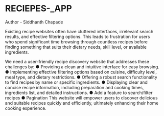 # RECIEPES-_APP
Author - Siddhanth Chapade

Existing recipe websites often have cluttered interfaces, irrelevant search results, and effective filtering options. This leads to frustration for users who spend significant time browsing through countless recipes before finding something that suits their dietary needs, skill level, or available ingredients.

We need a user-friendly recipe discovery website that addresses these challenges by:
● Providing a clean and intuitive interface for easy browsing.
● Implementing effective filtering options based on cuisine, difficulty level, meal type,
and dietary restrictions.
● Offering a robust search functionality to find recipes by name or specific ingredients.
● Displaying clear and concise recipe information, including preparation and cooking
times, ingredients list, and detailed instructions.
● Add a feature to search/filter recipes
● Pagination
This website will empower users to discover delicious and suitable recipes quickly and
efficiently, ultimately enhancing their home cooking experience.
